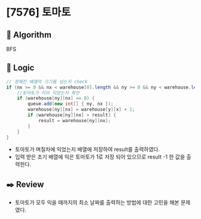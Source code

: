 # [7576] 토마토

## :pushpin: **Algorithm**

BFS

## :round_pushpin: **Logic**

```java
// 정해진 배열의 크기를 넘는지 check
if (nx >= 0 && nx < warehouse[0].length && ny >= 0 && ny < warehouse.length) {
	//토마토가 이미 익었는지 확인
	if (warehouse[ny][nx] == 0) {
		queue.add(new int[] { ny, nx });
		warehouse[ny][nx] = warehouse[y][x] + 1;
		if (warehouse[ny][nx] > result) {
			result = warehouse[ny][nx];
		}
	}
}
  ```
   - 토마토가 며칠차에 익었는지 배열에 저장하여 result를 출력하였다.
   - 입력 받은 초기 배열에 익은 토마토가 1로 저장 되어 있으므로 result -1 한 값을 출력한다.
  
  
## :black_nib: **Review**
 - 토마토가 모두 익을 때까지의 최소 날짜를 출력하는 방법에 대한 고민을 해본 문제였다.



  
  	

  
